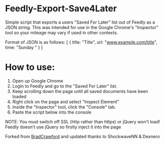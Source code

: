 # Feedly-Export-Save4Later

Simple script that exports a users "Saved For Later" list out of Feedly
as a JSON string.
This was intended for use in the Google Chrome's "Inspector" tool so your
 mileage may vary if used in other contexts.

Format of JSON is as follows:
[
{
title: "Title",
url: "www.example.com/title",
time: "Sunday "
}
]

# How to use:
1) Open up Google Chrome
2) Login to Feedly and go to the "Saved For Later" list.
3) Keep scrolling down the page until all saved documents have been loaded
4) Right click on the page and select "Inspect Element"
5) Inside the "Inspector" tool, click the "Console" tab.
6) Paste the script below into the console

NOTE: You must switch off SSL (http rather than https) or jQuery won't load!
Feedly doesn't use jQuery so firstly inject it into the page


Forked from [BradCrawford](https://gist.github.com/bradcrawford/7288411) and updated thanks to ShockwaveNN & Dexnero
